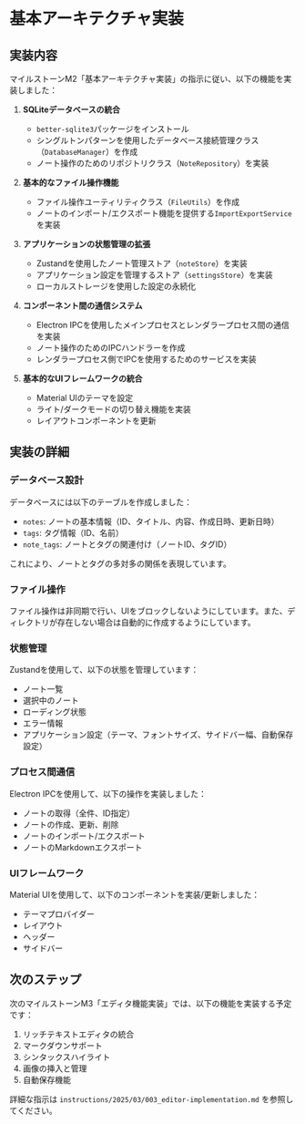 # 基本アーキテクチャ実装

## 実装内容

マイルストーンM2「基本アーキテクチャ実装」の指示に従い、以下の機能を実装しました：

1. **SQLiteデータベースの統合**
   - `better-sqlite3`パッケージをインストール
   - シングルトンパターンを使用したデータベース接続管理クラス（`DatabaseManager`）を作成
   - ノート操作のためのリポジトリクラス（`NoteRepository`）を実装

2. **基本的なファイル操作機能**
   - ファイル操作ユーティリティクラス（`FileUtils`）を作成
   - ノートのインポート/エクスポート機能を提供する`ImportExportService`を実装

3. **アプリケーションの状態管理の拡張**
   - Zustandを使用したノート管理ストア（`noteStore`）を実装
   - アプリケーション設定を管理するストア（`settingsStore`）を実装
   - ローカルストレージを使用した設定の永続化

4. **コンポーネント間の通信システム**
   - Electron IPCを使用したメインプロセスとレンダラープロセス間の通信を実装
   - ノート操作のためのIPCハンドラーを作成
   - レンダラープロセス側でIPCを使用するためのサービスを実装

5. **基本的なUIフレームワークの統合**
   - Material UIのテーマを設定
   - ライト/ダークモードの切り替え機能を実装
   - レイアウトコンポーネントを更新

## 実装の詳細

### データベース設計

データベースには以下のテーブルを作成しました：

- `notes`: ノートの基本情報（ID、タイトル、内容、作成日時、更新日時）
- `tags`: タグ情報（ID、名前）
- `note_tags`: ノートとタグの関連付け（ノートID、タグID）

これにより、ノートとタグの多対多の関係を表現しています。

### ファイル操作

ファイル操作は非同期で行い、UIをブロックしないようにしています。また、ディレクトリが存在しない場合は自動的に作成するようにしています。

### 状態管理

Zustandを使用して、以下の状態を管理しています：

- ノート一覧
- 選択中のノート
- ローディング状態
- エラー情報
- アプリケーション設定（テーマ、フォントサイズ、サイドバー幅、自動保存設定）

### プロセス間通信

Electron IPCを使用して、以下の操作を実装しました：

- ノートの取得（全件、ID指定）
- ノートの作成、更新、削除
- ノートのインポート/エクスポート
- ノートのMarkdownエクスポート

### UIフレームワーク

Material UIを使用して、以下のコンポーネントを実装/更新しました：

- テーマプロバイダー
- レイアウト
- ヘッダー
- サイドバー

## 次のステップ

次のマイルストーンM3「エディタ機能実装」では、以下の機能を実装する予定です：

1. リッチテキストエディタの統合
2. マークダウンサポート
3. シンタックスハイライト
4. 画像の挿入と管理
5. 自動保存機能

詳細な指示は `instructions/2025/03/003_editor-implementation.md` を参照してください。
